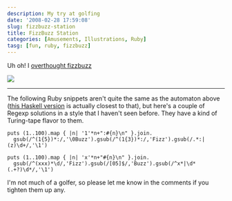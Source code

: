 ```yaml
---
description: My try at golfing
date: '2008-02-28 17:59:08'
slug: fizzbuzz-station
title: FizzBuzz Station
categories: [Amusements, Illustrations, Ruby]
tasg: [fun, ruby, fizzbuzz]
---
```


Uh oh!  I [overthought fizzbuzz](http://weblog.raganwald.com/2007/01/dont-overthink-fizzbuzz.html:)

![](http://images.osteele.com/2008/fizzbuzz-station.png)

<!-- more -->

---

The following Ruby snippets aren't quite the same as the automaton above ([this Haskell version](http://reddit.com/r/programming/info/10d7w/comments/c10g19) is actually closest to that), but here's a couple of Regexp solutions in a style that I haven't seen before.  They have a kind of Turing-tape flavor to them.

    puts (1..100).map { |n| '1'*n+":#{n}\n" }.join.
      gsub(/^(1{5})*:/,'\0Buzz').gsub(/^(1{3})*:/,'Fizz').gsub(/.*:|(z)\d+/,'\1')

    puts (1..100).map { |n| 'x'*n+"#{n}\n" }.join.
      gsub(/^(xxx)*\d/,'Fizz').gsub(/[05]$/,'Buzz').gsub(/^x*|\d*(.+?)\d*/,'\1')

I'm not much of a golfer, so please let me know in the comments if you tighten them up any.
